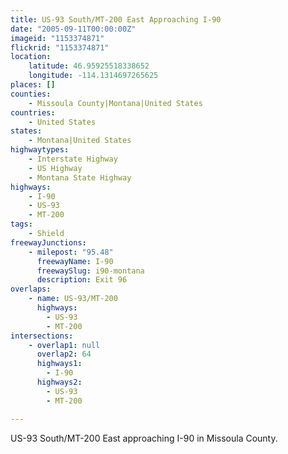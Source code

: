 ```yaml
---
title: US-93 South/MT-200 East Approaching I-90
date: "2005-09-11T00:00:00Z"
imageid: "1153374871"
flickrid: "1153374871"
location:
    latitude: 46.95925518338652
    longitude: -114.1314697265625
places: []
counties:
    - Missoula County|Montana|United States
countries:
    - United States
states:
    - Montana|United States
highwaytypes:
    - Interstate Highway
    - US Highway
    - Montana State Highway
highways:
    - I-90
    - US-93
    - MT-200
tags:
    - Shield
freewayJunctions:
    - milepost: "95.48"
      freewayName: I-90
      freewaySlug: i90-montana
      description: Exit 96
overlaps:
    - name: US-93/MT-200
      highways:
        - US-93
        - MT-200
intersections:
    - overlap1: null
      overlap2: 64
      highways1:
        - I-90
      highways2:
        - US-93
        - MT-200

---
```

US-93 South/MT-200 East approaching I-90 in Missoula County.